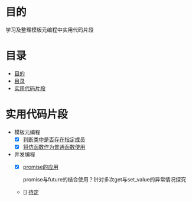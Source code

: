 # 目的
学习及整理模板元编程中实用代码片段

# 目录
- [目的](#目的)
- [目录](#目录)
- [实用代码片段](#实用代码片段)

# 实用代码片段
- 模板元编程
    - [x] [判断类中是否存在指定成员](include/has_specify_member.hpp)
    - [x] [将仿函数作为普通函数使用](include/functors_as_ordinary_functions.hpp)
- 并发编程
    - [x] [promise的应用](tests/test_concurrency.cpp)

        promise与future的结合使用？针对多次get与set_value的异常情况探究
    - [] [待定](tests/test_concurrency.cpp)



